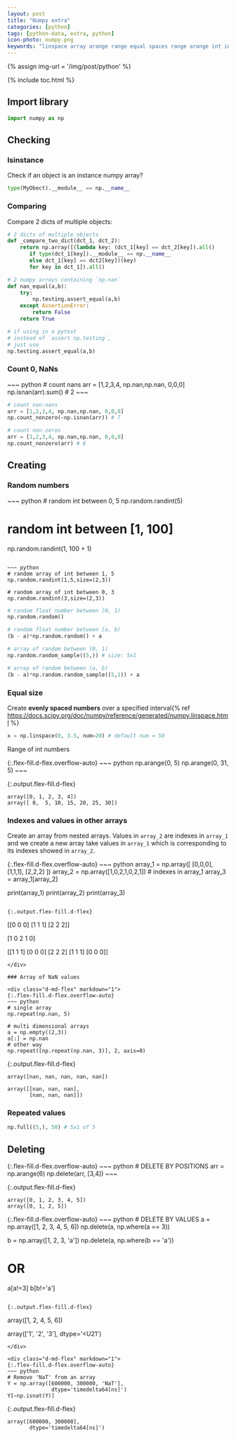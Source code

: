 ```yaml
---
layout: post
title: "Numpy extra"
categories: [python]
tags: [python-data, extra, python]
icon-photo: numpy.png
keywords: "linspace array arange range equal spaces range arange int integer numbers list step evenly spaced create creating initialize nans values empty array random number isinstance check type numpy array compare 2 two dict dictionaries remove delete an element from an array count nans non nans not null"
---
```


{% assign img-url = '/img/post/python' %}

{% include toc.html %}

## Import library

~~~ python
import numpy as np
~~~

## Checking

### Isinstance

Check if an object is an instance numpy array?

~~~ python
type(MyObect).__module__ == np.__name__
~~~

### Comparing

Compare 2 dicts of multiple objects:

~~~ python
# 2 dicts of multiple objects
def _compare_two_dict(dct_1, dct_2):
    return np.array([(lambda key: (dct_1[key] == dct_2[key]).all()
       if type(dct_1[key]).__module__ == np.__name__
       else dct_1[key] == dct2[key])(key)
       for key in dct_1]).all()
~~~

``` python
# 2 numpy arrays containing `np.nan`
def nan_equal(a,b):
    try:
        np.testing.assert_equal(a,b)
    except AssertionError:
        return False
    return True

# if using in a pytest
# instead of `assert np.testing`,
# just use
np.testing.assert_equal(a,b)
```

### Count 0, NaNs

<div class="flex-50" markdown="1">
~~~ python
# count nans
arr = [1,2,3,4, np.nan,np.nan, 0,0,0]
np.isnan(arr).sum() # 2
~~~

~~~ python
# count non-nans
arr = [1,2,3,4, np.nan,np.nan, 0,0,0]
np.count_nonzero(~np.isnan(arr)) # 7
~~~

~~~ python
# count non-zeros
arr = [1,2,3,4, np.nan,np.nan, 0,0,0]
np.count_nonzero(arr) # 6
~~~
</div>

## Creating

### Random numbers

<div class="flex-auto-equal-2" markdown="1">
~~~ python
# random int between 0, 5
np.random.randint(5)

# random int between [1, 100]
np.random.randint(1, 100 + 1)
~~~

~~~ python
# random array of int between 1, 5
np.random.randint(1,5,size=(2,3))

# random array of int between 0, 3
np.random.randint(3,size=(2,3))
~~~

~~~ python
# random float number between [0, 1)
np.random.random()
~~~

~~~ python
# random float number between [a, b)
(b - a)*np.random.random() + a
~~~

~~~ python
# array of random between [0, 1)
np.random.random_sample((5,)) # size: 5x1
~~~

~~~ python
# array of random between (a, b)
(b - a)*np.random.random_sample((5,1)) + a
~~~
</div>

### Equal size

Create **evenly spaced numbers** over a specified interval{% ref https://docs.scipy.org/doc/numpy/reference/generated/numpy.linspace.html %}

~~~ python
x = np.linspace(0, 3.5, num=20) # default num = 50
~~~

Range of int numbers

<div class="d-md-flex" markdown="1">
{:.flex-fill.d-flex.overflow-auto}
~~~ python
np.arange(0, 5)
np.arange(0, 31, 5)
~~~

{:.output.flex-fill.d-flex}
~~~
array([0, 1, 2, 3, 4])
array([ 0,  5, 10, 15, 20, 25, 30])
~~~
</div>

### Indexes and values in other arrays

Create an array from nested arrays. Values in `array_2` are indexes in `array_1` and we create a new array take values in `array_1` which is corresponding to its indexes showed in `array_2`.

<div class="d-md-flex" markdown="1">
{:.flex-fill.d-flex.overflow-auto}
~~~ python
array_1 = np.array([ [0,0,0], [1,1,1], [2,2,2] ])
array_2 = np.array([1,0,2,1,0,2,1]) # indexes in array_1
array_3 = array_1[array_2]

print(array_1)
print(array_2)
print(array_3)
~~~

{:.output.flex-fill.d-flex}
~~~
[[0 0 0]
 [1 1 1]
 [2 2 2]]

[1 0 2 1 0]

[[1 1 1]
 [0 0 0]
 [2 2 2]
 [1 1 1]
 [0 0 0]]
~~~
</div>

### Array of NaN values

<div class="d-md-flex" markdown="1">
{:.flex-fill.d-flex.overflow-auto}
~~~ python
# single array
np.repeat(np.nan, 5)

# multi dimensional arrays
a = np.empty((2,3))
a[:] = np.nan
# other way
np.repeat([np.repeat(np.nan, 3)], 2, axis=0)
~~~

{:.output.flex-fill.d-flex}
~~~
array([nan, nan, nan, nan, nan])

array([[nan, nan, nan],
       [nan, nan, nan]])
~~~
</div>

### Repeated values

``` python
np.full((5,), 50) # 5x1 of 5
```

## Deleting

<div class="d-md-flex" markdown="1">
{:.flex-fill.d-flex.overflow-auto}
~~~ python
# DELETE BY POSITIONS
arr = np.arange(6)
np.delete(arr, [3,4])
~~~

{:.output.flex-fill.d-flex}
~~~
array([0, 1, 2, 3, 4, 5])
array([0, 1, 2, 5])
~~~
</div>

<div class="d-md-flex" markdown="1">
{:.flex-fill.d-flex.overflow-auto}
~~~ python
# DELETE BY VALUES
a = np.array([1, 2, 3, 4, 5, 6])
np.delete(a, np.where(a == 3))

b = np.array([1, 2, 3, 'a'])
np.delete(a, np.where(b == 'a'))

# OR
a[a!=3]
b[b!='a']
~~~

{:.output.flex-fill.d-flex}
~~~
array([1, 2, 4, 5, 6])

array(['1', '2', '3'], dtype='<U21')
~~~
</div>

<div class="d-md-flex" markdown="1">
{:.flex-fill.d-flex.overflow-auto}
~~~ python
# Remove 'NaT' from an array
Y = np.array([600000, 300000, 'NaT'],
              dtype='timedelta64[ns]')
Y[~np.isnat(Y)]
~~~

{:.output.flex-fill.d-flex}
~~~
array([600000, 300000],
       dtype='timedelta64[ns]')
~~~
</div>


